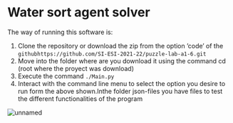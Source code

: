 # Water sort agent solver 

The way of running this software is:
1.  Clone the repository or download the zip from the option ’code’ of the `githubhttps://github.com/SI-ESI-2021-22/puzzle-lab-a1-6.git`
2.  Move into the folder where are you download it using the command cd  (root where the proyect was download)
3.  Execute the command `./Main.py`
4.  Interact with the command line menu to select the option you desire to run form the above shown.Inthe folder json-files you have files to test the different functionalities of the program


![unnamed](https://user-images.githubusercontent.com/72667996/151222150-99df8c5d-33d0-4ea3-b706-14753c5d0e4a.png)
